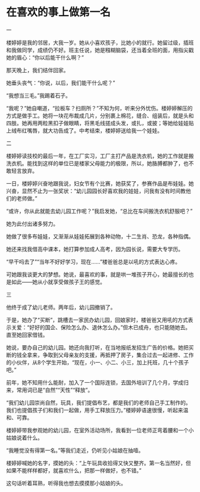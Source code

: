 # 在喜欢的事上做第一名

一 

楼婷婷是我的邻居，大我一岁。她从小喜欢孩子，比她小的就行。她留过级，插班和我做同学，成绩仍不好。班主任说，她是糨糊脑袋，还当着全班的面，用指尖戳她的眉心：“你以后能干什么啊？” 

那天晚上，我们结伴回家。 

她垂头丧气：“你说，以后，我们能干什么呢？” 

“我想当三毛。”我踢着石子。 

“我呢？”她自嘲道，“拉板车？扫厕所？”不知为何，听来分外忧伤。楼婷婷解压的方式是做手工。她将一块花布裁成几片，分别裹上棉花，缝合、组装后，就是头和四肢。她再用两粒黑扣子做眼睛，将黑毛线搓成头发，或扎，或披；等她给娃娃贴上绒布红嘴唇，就大功告成了。中考结束，楼婷婷送给我一个娃娃。 

二 

楼婷婷读技校的最后一年，在工厂实习，工厂主打产品是洗衣机，她的工作就是搬洗衣机。能找到这样的单位已是楼家父母能力的极限，所以，她胳膊都肿了，也不敢轻言放弃。 

一日，楼婷婷兴奋地跟我说，妇女节有个比赛，她获奖了，参赛作品是布娃娃。她兴奋，显然不止为一张奖状：“幼儿园园长好喜欢我的娃娃，问我有没有时间教他们的老师做。” 

“或许，你从此就能去幼儿园工作呢？”我启发她，“总比在车间搬洗衣机舒服吧？” 

她为此付出诸多努力。 

她做了很多布娃娃，又渐渐从娃娃拓展到各种动物，十二生肖、恐龙，各种指偶。 

她还来找我借高中课本，她打算参加成人高考，因为园长说，需要大专学历。 

“早干吗去了”“当年不好好学习，现在……”楼爸爸总是以吼的方式表达心疼。 

可她跟我谈更大的梦想。她说，最喜欢的事，就是哄一堆孩子开心，她最擅长的也是如此——她从小就享受做孩子王的感觉。 

三 

他终于成了幼儿老师。两年后，幼儿园撤销了。 

于是，她办了“买断”，跳槽去一家民办幼儿园，回娘家时，楼爸爸又用吼的方式表示关爱：“好好的国企、保险怎么办、退休怎么办。”但木已成舟，也只能随她去。直至她回家借钱。 

她说，要办自己的幼儿园。她还向我打听，在当地报纸发招生广告的价格。她把买断的钱全拿来，争取到父母亲友的支援，再抵押了房子，集合过去一起进修、工作的小伙伴，从8个学生开始，“现在，小一、小二、小三，加上托班，几十个孩子吧。” 

前年，她不知用什么能耐，加入了一个国际连锁，去国外培训了几个月，学成归来，常用词已是“自然”“天性”“释放”。 

“我们幼儿园崇尚自然，玩具，我们提倡布艺，都是我们的老师自己手工制作的。我们也提倡孩子们和我们一起做，用手工释放压力。”楼婷婷语速很慢，听起来温和、可靠。 

楼婷婷带我参观她的幼儿园，在室外活动场所，我看到一位老师正弯着腰和一个小姑娘说着什么。 

“我睡觉没有得第一名。”等我们走近，仍听见小姑娘在抽噎。 

楼婷婷喊她的名字，摸她的头：“上午玩具收拾得又快又整齐。第一名当然好，但如果不能样样都好，就喜欢什么，把那一样做好，也不错。” 

这句话听着耳熟，听得我也想去摸摸那小姑娘的头。